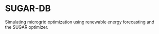 # SUGAR-DB
Simulating microgrid optimization using renewable energy forecasting and the SUGAR optimizer.
